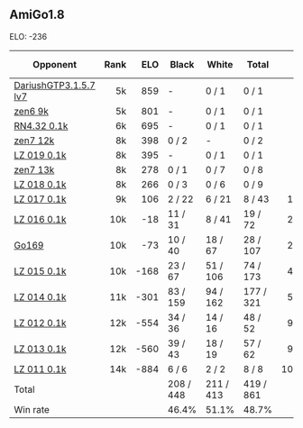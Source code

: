 ## AmiGo1.8 ##

ELO: -236

Opponent | Rank | ELO | Black | White | Total | Win rate
---------|-----:|----:|-------|-------|-------|-------:
[DariushGTP3.1.5.7 lv7](DariushGTP3.1.5.7%20lv7.md) | 5k | 859 | - | 0 / 1 | 0 / 1 | 0.0%
[zen6 9k](zen6%209k.md) | 5k | 801 | - | 0 / 1 | 0 / 1 | 0.0%
[RN4.32 0.1k](RN4.32%200.1k.md) | 6k | 695 | - | 0 / 1 | 0 / 1 | 0.0%
[zen7 12k](zen7%2012k.md) | 8k | 398 | 0 / 2 | - | 0 / 2 | 0.0%
[LZ 019 0.1k](LZ%20019%200.1k.md) | 8k | 395 | - | 0 / 1 | 0 / 1 | 0.0%
[zen7 13k](zen7%2013k.md) | 8k | 278 | 0 / 1 | 0 / 7 | 0 / 8 | 0.0%
[LZ 018 0.1k](LZ%20018%200.1k.md) | 8k | 266 | 0 / 3 | 0 / 6 | 0 / 9 | 0.0%
[LZ 017 0.1k](LZ%20017%200.1k.md) | 9k | 106 | 2 / 22 | 6 / 21 | 8 / 43 | 18.6%
[LZ 016 0.1k](LZ%20016%200.1k.md) | 10k | -18 | 11 / 31 | 8 / 41 | 19 / 72 | 26.4%
[Go169](Go169.md) | 10k | -73 | 10 / 40 | 18 / 67 | 28 / 107 | 26.2%
[LZ 015 0.1k](LZ%20015%200.1k.md) | 10k | -168 | 23 / 67 | 51 / 106 | 74 / 173 | 42.8%
[LZ 014 0.1k](LZ%20014%200.1k.md) | 11k | -301 | 83 / 159 | 94 / 162 | 177 / 321 | 55.1%
[LZ 012 0.1k](LZ%20012%200.1k.md) | 12k | -554 | 34 / 36 | 14 / 16 | 48 / 52 | 92.3%
[LZ 013 0.1k](LZ%20013%200.1k.md) | 12k | -560 | 39 / 43 | 18 / 19 | 57 / 62 | 91.9%
[LZ 011 0.1k](LZ%20011%200.1k.md) | 14k | -884 | 6 / 6 | 2 / 2 | 8 / 8 | 100.0%
Total | | | 208 / 448 | 211 / 413 | 419 / 861 | 
Win rate| | | 46.4% | 51.1% | 48.7% | 
